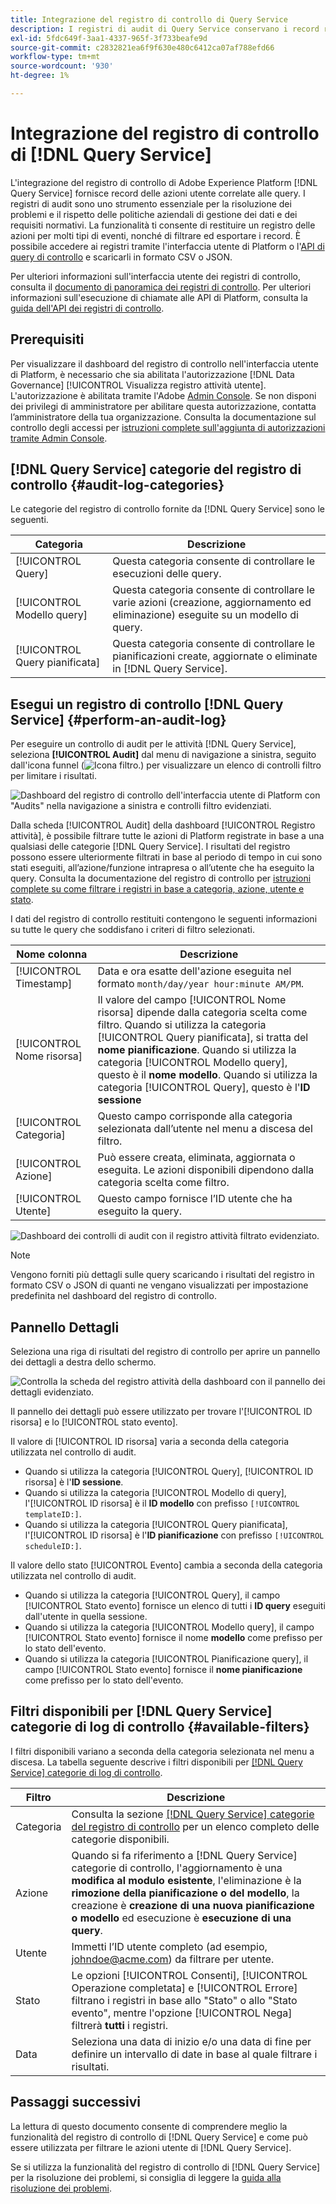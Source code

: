 ```yaml
---
title: Integrazione del registro di controllo di Query Service
description: I registri di audit di Query Service conservano i record relativi a varie azioni dell’utente per formare un audit trail per la risoluzione dei problemi o il rispetto delle politiche aziendali di gestione dei dati e dei requisiti normativi. Questa esercitazione fornisce una panoramica delle funzioni del registro di controllo specifiche di Query Service.
exl-id: 5fdc649f-3aa1-4337-965f-3f733beafe9d
source-git-commit: c2832821ea6f9f630e480c6412ca07af788efd66
workflow-type: tm+mt
source-wordcount: '930'
ht-degree: 1%

---
```


# Integrazione del registro di controllo di [!DNL Query Service]

L&#39;integrazione del registro di controllo di Adobe Experience Platform [!DNL Query Service] fornisce record delle azioni utente correlate alle query. I registri di audit sono uno strumento essenziale per la risoluzione dei problemi e il rispetto delle politiche aziendali di gestione dei dati e dei requisiti normativi. La funzionalità ti consente di restituire un registro delle azioni per molti tipi di eventi, nonché di filtrare ed esportare i record. È possibile accedere ai registri tramite l&#39;interfaccia utente di Platform o l&#39;[API di query di controllo](https://www.adobe.io/experience-platform-apis/references/audit-query/) e scaricarli in formato CSV o JSON.

Per ulteriori informazioni sull&#39;interfaccia utente dei registri di controllo, consulta il [documento di panoramica dei registri di controllo](../../landing/governance-privacy-security/audit-logs/overview.md). Per ulteriori informazioni sull&#39;esecuzione di chiamate alle API di Platform, consulta la [guida dell&#39;API dei registri di controllo](../../landing/api-guide.md).

## Prerequisiti

Per visualizzare il dashboard del registro di controllo nell&#39;interfaccia utente di Platform, è necessario che sia abilitata l&#39;autorizzazione [!DNL Data Governance] [!UICONTROL Visualizza registro attività utente]. L&#39;autorizzazione è abilitata tramite l&#39;Adobe [Admin Console](https://adminconsole.adobe.com/). Se non disponi dei privilegi di amministratore per abilitare questa autorizzazione, contatta l’amministratore della tua organizzazione. Consulta la documentazione sul controllo degli accessi per [istruzioni complete sull&#39;aggiunta di autorizzazioni tramite Admin Console](../../access-control/home.md).

## [!DNL Query Service] categorie del registro di controllo {#audit-log-categories}

Le categorie del registro di controllo fornite da [!DNL Query Service] sono le seguenti.

| Categoria | Descrizione |
|---|---|
| [!UICONTROL Query] | Questa categoria consente di controllare le esecuzioni delle query. |
| [!UICONTROL Modello query] | Questa categoria consente di controllare le varie azioni (creazione, aggiornamento ed eliminazione) eseguite su un modello di query. |
| [!UICONTROL Query pianificata] | Questa categoria consente di controllare le pianificazioni create, aggiornate o eliminate in [!DNL Query Service]. |

## Esegui un registro di controllo [!DNL Query Service] {#perform-an-audit-log}

Per eseguire un controllo di audit per le attività [!DNL Query Service], seleziona **[!UICONTROL Audit]** dal menu di navigazione a sinistra, seguito dall&#39;icona funnel (![Icona filtro.](/help/images/icons/filter.png)) per visualizzare un elenco di controlli filtro per limitare i risultati.

![Dashboard del registro di controllo dell&#39;interfaccia utente di Platform con &quot;Audits&quot; nella navigazione a sinistra e controlli filtro evidenziati.](../images/audit-log/filter-controls.png)

Dalla scheda [!UICONTROL Audit] della dashboard [!UICONTROL Registro attività], è possibile filtrare tutte le azioni di Platform registrate in base a una qualsiasi delle categorie [!DNL Query Service]. I risultati del registro possono essere ulteriormente filtrati in base al periodo di tempo in cui sono stati eseguiti, all’azione/funzione intrapresa o all’utente che ha eseguito la query. Consulta la documentazione del registro di controllo per [istruzioni complete su come filtrare i registri in base a categoria, azione, utente e stato](../../landing/governance-privacy-security/audit-logs/overview.md#managing-audit-logs-in-the-ui).

I dati del registro di controllo restituiti contengono le seguenti informazioni su tutte le query che soddisfano i criteri di filtro selezionati.

| Nome colonna | Descrizione |
|---|---|
| [!UICONTROL Timestamp] | Data e ora esatte dell&#39;azione eseguita nel formato `month/day/year hour:minute AM/PM`. |
| [!UICONTROL Nome risorsa] | Il valore del campo [!UICONTROL Nome risorsa] dipende dalla categoria scelta come filtro. Quando si utilizza la categoria [!UICONTROL Query pianificata], si tratta del **nome pianificazione**. Quando si utilizza la categoria [!UICONTROL Modello query], questo è il **nome modello**. Quando si utilizza la categoria [!UICONTROL Query], questo è l&#39;**ID sessione** |
| [!UICONTROL Categoria] | Questo campo corrisponde alla categoria selezionata dall’utente nel menu a discesa del filtro. |
| [!UICONTROL Azione] | Può essere creata, eliminata, aggiornata o eseguita. Le azioni disponibili dipendono dalla categoria scelta come filtro. |
| [!UICONTROL Utente] | Questo campo fornisce l’ID utente che ha eseguito la query. |

![Dashboard dei controlli di audit con il registro attività filtrato evidenziato.](../images/audit-log/filtered-activity.png)

>[!NOTE]
>
>Vengono forniti più dettagli sulle query scaricando i risultati del registro in formato CSV o JSON di quanti ne vengano visualizzati per impostazione predefinita nel dashboard del registro di controllo.

## Pannello Dettagli

Seleziona una riga di risultati del registro di controllo per aprire un pannello dei dettagli a destra dello schermo.

![Controlla la scheda del registro attività della dashboard con il pannello dei dettagli evidenziato.](../images/audit-log/details-panel.png)

Il pannello dei dettagli può essere utilizzato per trovare l&#39;[!UICONTROL ID risorsa] e lo [!UICONTROL stato evento].

Il valore di [!UICONTROL ID risorsa] varia a seconda della categoria utilizzata nel controllo di audit.

* Quando si utilizza la categoria [!UICONTROL Query], [!UICONTROL ID risorsa] è l&#39;**ID sessione**.
* Quando si utilizza la categoria [!UICONTROL Modello di query], l&#39;[!UICONTROL ID risorsa] è il **ID modello** con prefisso `[!UICONTROL templateID:]`.
* Quando si utilizza la categoria [!UICONTROL Query pianificata], l&#39;[!UICONTROL ID risorsa] è l&#39;**ID pianificazione** con prefisso `[!UICONTROL scheduleID:]`.

Il valore dello stato [!UICONTROL Evento] cambia a seconda della categoria utilizzata nel controllo di audit.

* Quando si utilizza la categoria [!UICONTROL Query], il campo [!UICONTROL Stato evento] fornisce un elenco di tutti i **ID query** eseguiti dall&#39;utente in quella sessione.
* Quando si utilizza la categoria [!UICONTROL Modello query], il campo [!UICONTROL Stato evento] fornisce il nome **modello** come prefisso per lo stato dell&#39;evento.
* Quando si utilizza la categoria [!UICONTROL Pianificazione query], il campo [!UICONTROL Stato evento] fornisce il **nome pianificazione** come prefisso per lo stato dell&#39;evento.

## Filtri disponibili per [!DNL Query Service] categorie di log di controllo {#available-filters}

I filtri disponibili variano a seconda della categoria selezionata nel menu a discesa. La tabella seguente descrive i filtri disponibili per [[!DNL Query Service] categorie di log di controllo](#audit-log-categories).

| Filtro | Descrizione |
|---|---|
| Categoria | Consulta la sezione [[!DNL Query Service] categorie del registro di controllo](#audit-log-categories) per un elenco completo delle categorie disponibili. |
| Azione | Quando si fa riferimento a [!DNL Query Service] categorie di controllo, l&#39;aggiornamento è una **modifica al modulo esistente**, l&#39;eliminazione è la **rimozione della pianificazione o del modello**, la creazione è **creazione di una nuova pianificazione o modello** ed esecuzione è **esecuzione di una query**. |
| Utente | Immetti l’ID utente completo (ad esempio, johndoe@acme.com) da filtrare per utente. |
| Stato | Le opzioni [!UICONTROL Consenti], [!UICONTROL Operazione completata] e [!UICONTROL Errore] filtrano i registri in base allo &quot;Stato&quot; o allo &quot;Stato evento&quot;, mentre l&#39;opzione [!UICONTROL Nega] filtrerà **tutti** i registri. |
| Data | Seleziona una data di inizio e/o una data di fine per definire un intervallo di date in base al quale filtrare i risultati. |

## Passaggi successivi

La lettura di questo documento consente di comprendere meglio la funzionalità del registro di controllo di [!DNL Query Service] e come può essere utilizzata per filtrare le azioni utente di [!DNL Query Service].

Se si utilizza la funzionalità del registro di controllo di [!DNL Query Service] per la risoluzione dei problemi, si consiglia di leggere la [guida alla risoluzione dei problemi](../troubleshooting-guide.md).
